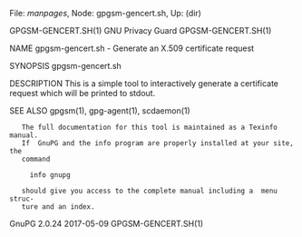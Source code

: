 File: *manpages*,  Node: gpgsm-gencert.sh,  Up: (dir)

GPGSM-GENCERT.SH(1)            GNU Privacy Guard           GPGSM-GENCERT.SH(1)



NAME
       gpgsm-gencert.sh - Generate an X.509 certificate request

SYNOPSIS
       gpgsm-gencert.sh


DESCRIPTION
       This  is  a simple tool to interactively generate a certificate request
       which will be printed to stdout.


SEE ALSO
       gpgsm(1), gpg-agent(1), scdaemon(1)

       The full documentation for this tool is maintained as a Texinfo manual.
       If  GnuPG and the info program are properly installed at your site, the
       command

         info gnupg

       should give you access to the complete manual including a  menu  struc-
       ture and an index.







GnuPG 2.0.24                      2017-05-09               GPGSM-GENCERT.SH(1)
